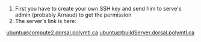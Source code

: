 1. First you have to create your own SSH key and send him to serve's admin (probably Arnaud) to get the permission
2. The server's link is here: 

ubuntu@compute2.dorsal.polymtl.ca
ubuntu@buildServer.dorsal.polymtl.ca

